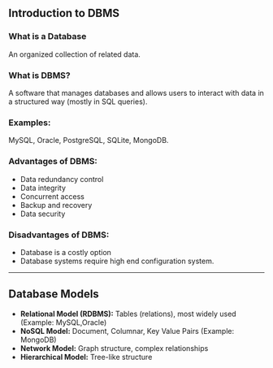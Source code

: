 ## Introduction to DBMS

### What is a Database
An organized collection of related data.

### What is DBMS?
A software that manages databases and allows users to interact with data in a structured way (mostly in SQL queries).

### Examples: 
MySQL, Oracle, PostgreSQL, SQLite, MongoDB.

### Advantages of DBMS:
- Data redundancy control
- Data integrity
- Concurrent access
- Backup and recovery
- Data security

### Disadvantages of DBMS:
- Database is a costly option
- Database systems require high end configuration system.
---

## Database Models

- **Relational Model (RDBMS):** Tables (relations), most widely used (Example: MySQL,Oracle)
- **NoSQL Model:** Document, Columnar, Key Value Pairs (Example: MongoDB)
- **Network Model:** Graph structure, complex relationships
- **Hierarchical Model:** Tree-like structure
